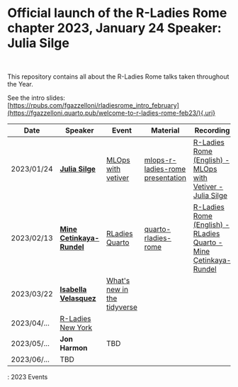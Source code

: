 # Official launch of the R-Ladies Rome chapter 2023, January 24 Speaker: Julia Silge

<br>

This repository contains all about the R-Ladies Rome talks taken throughout the Year.

See the intro slides: [https://rpubs.com/fgazzelloni/rladiesrome_intro_february](https://fgazzelloni.quarto.pub/welcome-to-r-ladies-rome-feb23/){.uri}

| Date        | Speaker                                                      | Event                                                                                | Material                                                                             | Recording                                                                                                       | Intro                                                                                      |
|--------------|--------------|--------------|--------------|------------------|--|
| 2023/01/24  | [**Julia Silge**](https://juliasilge.com/)                   | [MLOps with vetiver](https://www.meetup.com/rladies-rome/events/289517054/)          | [mlops-r-ladies-rome presentation](https://juliasilge.github.io/mlops-r-ladies-rome) | [R-Ladies Rome (English) - MLOps with Vetiver - Julia Silge](https://www.youtube.com/watch?v=PPB-iG8SexE)       | [Intro presentation-Jan23](https://fgazzelloni.quarto.pub/welcome-to-r-ladies-rome/)       |
| 2023/02/13  | [**Mine Cetinkaya-Rundel**](https://mine-cr.com/)            | [RLadies Quarto](https://www.meetup.com/rladies-rome/events/290673316/)              | [quarto-rladies-rome](https://github.com/mine-cetinkaya-rundel/quarto-rladies-rome)  | [R-Ladies Rome (English) - RLadies Quarto - Mine Çetinkaya-Rundel](https://www.youtube.com/watch?v=lV-vUI--Pv0) | [Intro presentation-Feb23](https://fgazzelloni.quarto.pub/welcome-to-r-ladies-rome-feb23/) |
| 2023/03/22  | [**Isabella Velasquez**](https://github.com/ivelasq)         | [What's new in the tidyverse](https://www.meetup.com/rladies-rome/events/291643998/) |                                                                                      |                                                                                                                 |                                                                                            |
| 2023/04/... | [R-Ladies New York](https://www.meetup.com/rladies-newyork/) |                                                                                      |                                                                                      |                                                                                                                 |                                                                                            |
| 2023/05/... | **Jon Harmon**                                               | TBD                                                                                  |                                                                                      |                                                                                                                 |                                                                                            |
| 2023/06/... | TBD                                                          |                                                                                      |                                                                                      |                                                                                                                 |                                                                                            |

: 2023 Events
